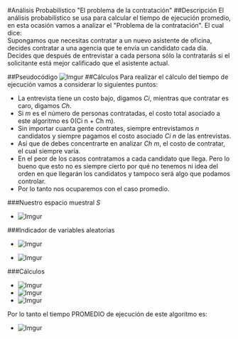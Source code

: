 #Análisis Probabilístico "El problema de la contratación"
##Descripción
El análisis probabilístico se usa para calcular el tiempo de ejecución promedio, en esta ocasión vamos a analizar el "Problema de la contratación". El cual dice:  
Supongamos que necesitas contratar a un nuevo asistente de oficina, decides contratar a una agencia que te envía un candidato cada día. Decides que después de entrevistar a cada persona sólo la contratarás si el solicitante está mejor calificado que el asistente actual.

##Pseudocódigo
![Imgur](http://i.imgur.com/ihZqIR9.jpg)
##Cálculos
Para realizar el cálculo del tiempo de ejecución vamos a considerar lo siguientes puntos:

- La entrevista tiene un costo bajo, digamos *Ci*, mientras que contratar es caro, digamos *Ch*.
- Si *m* es el número de personas contratadas, el costo total asociado a este algoritmo es 0(Ci n + Ch m).
- Sin importar cuanta gente contrates, siempre entrevistamos *n* candidatos y siempre pagamos el costo asociado *Ci n* de las entrevistas.
- Así que de debes concentrarte en analizar *Ch m*, el costo de contratar, el cual siempre varía.
- En el peor de los casos contratamos a cada candidato que llega. Pero lo bueno que esto no es siempre cierto por qué no tenemos ni idea del orden en que llegarán los candidatos y tampoco será algo que podamos controlar.
- Por lo tanto nos ocuparemos con el caso promedio.

###Nuestro espacio muestral *S*


- ![Imgur](http://i.imgur.com/89do4CC.jpg)


###Indicador de variables aleatorias

- ![Imgur](http://i.imgur.com/tp0SjxQ.jpg)


- ![Imgur](http://i.imgur.com/UXAGq4z.jpg)

###Cálculos
- ![Imgur](http://i.imgur.com/zC0329u.jpg)
- ![Imgur](http://i.imgur.com/4tfX7Eu.jpg)
- ![Imgur](http://i.imgur.com/VzruQJx.jpg)

Por lo tanto el tiempo PROMEDIO de ejecución de este algoritmo es:

- ![Imgur](http://i.imgur.com/gd5Kd5W.jpg)



